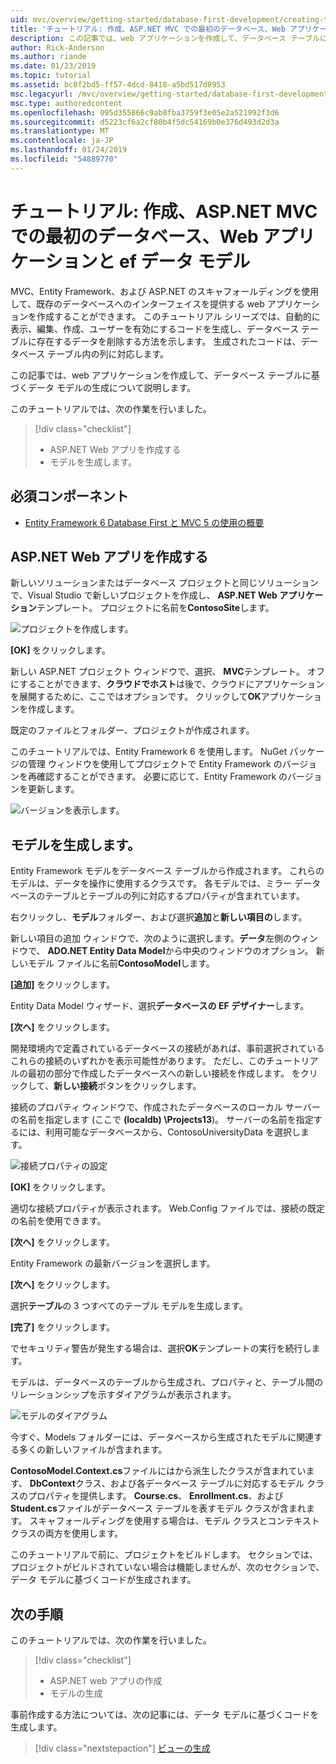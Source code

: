 ```yaml
---
uid: mvc/overview/getting-started/database-first-development/creating-the-web-application
title: 'チュートリアル: 作成、ASP.NET MVC での最初のデータベース、Web アプリケーションと ef データ モデル'
description: この記事では、web アプリケーションを作成して、データベース テーブルに基づくデータ モデルの生成について説明します。
author: Rick-Anderson
ms.author: riande
ms.date: 01/23/2019
ms.topic: tutorial
ms.assetid: bc8f2bd5-ff57-4dcd-8418-a5bd517d8953
msc.legacyurl: /mvc/overview/getting-started/database-first-development/creating-the-web-application
msc.type: authoredcontent
ms.openlocfilehash: 095d355866c9ab8fba3759f3e05e2a521992f3d6
ms.sourcegitcommit: d5223cf6a2cf80b4f5dc54169b0e376d493d2d3a
ms.translationtype: MT
ms.contentlocale: ja-JP
ms.lasthandoff: 01/24/2019
ms.locfileid: "54889770"
---
```

# <a name="tutorial-create-the-the-web-application-and-data-models-for-ef-database-first-with-aspnet-mvc"></a>チュートリアル: 作成、ASP.NET MVC での最初のデータベース、Web アプリケーションと ef データ モデル

 MVC、Entity Framework、および ASP.NET のスキャフォールディングを使用して、既存のデータベースへのインターフェイスを提供する web アプリケーションを作成することができます。 このチュートリアル シリーズでは、自動的に表示、編集、作成、ユーザーを有効にするコードを生成し、データベース テーブルに存在するデータを削除する方法を示します。 生成されたコードは、データベース テーブル内の列に対応します。

この記事では、web アプリケーションを作成して、データベース テーブルに基づくデータ モデルの生成について説明します。

このチュートリアルでは、次の作業を行いました。

> [!div class="checklist"]
> * ASP.NET Web アプリを作成する
> * モデルを生成します。

## <a name="prerequisites"></a>必須コンポーネント

* [Entity Framework 6 Database First と MVC 5 の使用の概要](setting-up-database.md)

## <a name="create-an-aspnet-web-app"></a>ASP.NET Web アプリを作成する

新しいソリューションまたはデータベース プロジェクトと同じソリューションで、Visual Studio で新しいプロジェクトを作成し、 **ASP.NET Web アプリケーション**テンプレート。 プロジェクトに名前を**ContosoSite**します。

![プロジェクトを作成します。](creating-the-web-application/_static/image1.png)

**[OK]** をクリックします。

新しい ASP.NET プロジェクト ウィンドウで、選択、 **MVC**テンプレート。 オフにすることができます、**クラウドでホスト**は後で、クラウドにアプリケーションを展開するために、ここではオプションです。 クリックして**OK**アプリケーションを作成します。

既定のファイルとフォルダー、プロジェクトが作成されます。

このチュートリアルでは、Entity Framework 6 を使用します。 NuGet パッケージの管理 ウィンドウを使用してプロジェクトで Entity Framework のバージョンを再確認することができます。 必要に応じて、Entity Framework のバージョンを更新します。

![バージョンを表示します。](creating-the-web-application/_static/image3.png)

## <a name="generate-the-models"></a>モデルを生成します。

Entity Framework モデルをデータベース テーブルから作成されます。 これらのモデルは、データを操作に使用するクラスです。 各モデルでは、ミラー データベースのテーブルとテーブルの列に対応するプロパティが含まれています。

右クリックし、**モデル**フォルダー、および選択**追加**と**新しい項目の**します。

新しい項目の追加 ウィンドウで、次のように選択します。**データ**左側のウィンドウで、 **ADO.NET Entity Data Model**から中央のウィンドウのオプション。 新しいモデル ファイルに名前**ContosoModel**します。

**[追加]** をクリックします。

Entity Data Model ウィザード、選択**データベースの EF デザイナー**します。

**[次へ]** をクリックします。

開発環境内で定義されているデータベースの接続があれば、事前選択されているこれらの接続のいずれかを表示可能性があります。 ただし、このチュートリアルの最初の部分で作成したデータベースへの新しい接続を作成します。 をクリックして、**新しい接続**ボタンをクリックします。

接続のプロパティ ウィンドウで、作成されたデータベースのローカル サーバーの名前を指定します (ここで **(localdb) \Projects13**)。 サーバーの名前を指定するには、利用可能なデータベースから、ContosoUniversityData を選択します。

![接続プロパティの設定](creating-the-web-application/_static/image8.png)

**[OK]** をクリックします。

適切な接続プロパティが表示されます。 Web.Config ファイルでは、接続の既定の名前を使用できます。

**[次へ]** をクリックします。

Entity Framework の最新バージョンを選択します。

**[次へ]** をクリックします。

選択**テーブル**の 3 つすべてのテーブル モデルを生成します。

**[完了]** をクリックします。

でセキュリティ警告が発生する場合は、選択**OK**テンプレートの実行を続行します。

モデルは、データベースのテーブルから生成され、プロパティと、テーブル間のリレーションシップを示すダイアグラムが表示されます。

![モデルのダイアグラム](creating-the-web-application/_static/image11.png)

今すぐ、Models フォルダーには、データベースから生成されたモデルに関連する多くの新しいファイルが含まれます。

**ContosoModel.Context.cs**ファイルにはから派生したクラスが含まれています、 **DbContext**クラス、および各データベース テーブルに対応するモデル クラスのプロパティを提供します。 **Course.cs**、 **Enrollment.cs**、および**Student.cs**ファイルがデータベース テーブルを表すモデル クラスが含まれます。 スキャフォールディングを使用する場合は、モデル クラスとコンテキスト クラスの両方を使用します。

このチュートリアルで前に、プロジェクトをビルドします。 セクションでは、プロジェクトがビルドされていない場合は機能しませんが、次のセクションで、データ モデルに基づくコードが生成されます。

## <a name="next-steps"></a>次の手順

このチュートリアルでは、次の作業を行いました。

> [!div class="checklist"]
> * ASP.NET web アプリの作成
> * モデルの生成

事前作成する方法については、次の記事には、データ モデルに基づくコードを生成します。
> [!div class="nextstepaction"]
> [ビューの生成](generating-views.md)